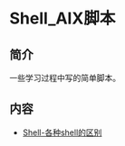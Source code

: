 # Shell_AIX脚本

## 简介
一些学习过程中写的简单脚本。

## 内容
- [Shell-各种shell的区别](https://bond-huang.github.io/huang/09-Shell%E8%84%9A%E6%9C%AC/03-Shell_AIX%E8%84%9A%E6%9C%AC/01-Shell-%E5%90%84%E7%A7%8Dshell%E7%9A%84%E5%8C%BA%E5%88%AB.html)
